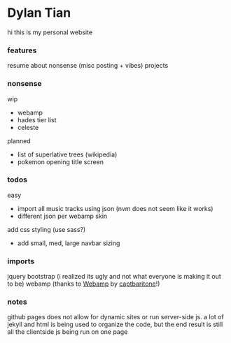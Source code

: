 # Dylan Tian

hi this is my personal website

### features

resume
about
nonsense (misc posting + vibes)
projects

### nonsense

wip

-   webamp
-   hades tier list
-   celeste

planned

-   list of superlative trees (wikipedia)
-   pokemon opening title screen

### todos

easy

-   import all music tracks using json (nvm does not seem like it works)
-   different json per webamp skin

add css styling (use sass?)

-   add small, med, large navbar sizing

### imports

jquery
bootstrap (i realized its ugly and not what everyone is making it out to be)
webamp (thanks to [Webamp](https://github.com/captbaritone/webamp/) by [captbaritone](https://github.com/captbaritone)!)

### notes

github pages does not allow for dynamic sites or run server-side js. a lot of jekyll and html is being used to organize the code, but the end result is still all the clientside js being run on one page
